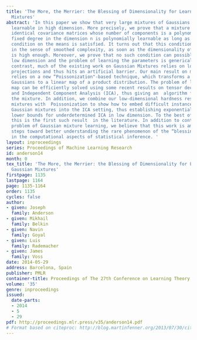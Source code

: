 ```yaml
---
title: 'The More, the Merrier: the Blessing of Dimensionality for Learning Large Gaussian
  Mixtures'
abstract: 'In this paper we show that very large mixtures of Gaussians are efficiently
  learnable in high dimension. More precisely, we prove that a mixture with known
  identical covariance matrices whose number of components is a polynomial of any
  fixed degree in the dimension n is polynomially learnable as long as a certain non-degeneracy
  condition on the means is satisfied. It turns out that this condition is generic
  in the sense of smoothed complexity, as soon as the dimensionality of the space
  is high enough. Moreover, we prove that no such condition can possibly exist in
  low dimension and the problem of learning the parameters is generically hard.  In
  contrast, much of the existing work on Gaussian Mixtures relies on low-dimensional
  projections and thus hits an artificial barrier. Our main result on mixture recovery
  relies on a new “Poissonization"-based technique, which transforms a mixture of
  Gaussians to a linear map of a product distribution. The problem of learning this
  map can be efficiently solved using some recent results on tensor decompositions
  and Independent Component Analysis (ICA), thus giving an  algorithm for recovering
  the mixture. In addition, we combine our low-dimensional hardness results for Gaussian
  mixtures with  Poissonization to show how to embed difficult instances of low-dimensional
  Gaussian mixtures into the ICA setting, thus establishing exponential information-theoretic
  lower bounds for underdetermined ICA in low dimension. To the best of our knowledge,
  this is the first such result  in the literature. In addition to contributing to  the
  problem of Gaussian mixture learning, we believe that this work is among the first
  steps toward better understanding the rare phenomenon of the “blessing of dimensionality"
  in the computational aspects of statistical inference. '
layout: inproceedings
series: Proceedings of Machine Learning Research
id: anderson14
month: 0
tex_title: 'The More, the Merrier: the Blessing of Dimensionality for Learning Large
  Gaussian Mixtures'
firstpage: 1135
lastpage: 1164
page: 1135-1164
order: 1135
cycles: false
author:
- given: Joseph
  family: Anderson
- given: Mikhail
  family: Belkin
- given: Navin
  family: Goyal
- given: Luis
  family: Rademacher
- given: James
  family: Voss
date: 2014-05-29
address: Barcelona, Spain
publisher: PMLR
container-title: Proceedings of The 27th Conference on Learning Theory
volume: '35'
genre: inproceedings
issued:
  date-parts:
  - 2014
  - 5
  - 29
pdf: http://proceedings.mlr.press/v35/anderson14.pdf
# Format based on citeproc: http://blog.martinfenner.org/2013/07/30/citeproc-yaml-for-bibliographies/
---
```

